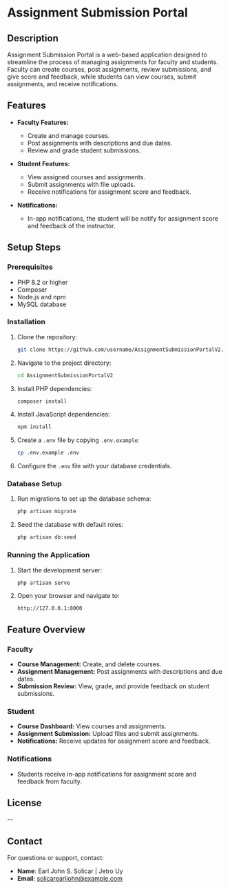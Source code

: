 # Assignment Submission Portal 

## Description
Assignment Submission Portal  is a web-based application designed to streamline the process of managing assignments for faculty and students. Faculty can create courses, post assignments, review submissions, and give score and feedback,  while students can view courses, submit assignments, and receive notifications.

## Features
- **Faculty Features:**
  - Create and manage courses.
  - Post assignments with descriptions and due dates.
  - Review and grade student submissions.
  

- **Student Features:**
  - View assigned courses and assignments.
  - Submit assignments with file uploads.
  - Receive notifications for assignment score and feedback.

- **Notifications:**
  - In-app notifications, the student will be notify for assignment score and feedback of the instructor.

## Setup Steps

### Prerequisites
- PHP 8.2 or higher
- Composer
- Node.js and npm
- MySQL database

### Installation
1. Clone the repository:
   ```bash
   git clone https://github.com/username/AssignmentSubmissionPortalV2.git
   ```
2. Navigate to the project directory:
   ```bash
   cd AssignmentSubmissionPortalV2
   ```
3. Install PHP dependencies:
   ```bash
   composer install
   ```
4. Install JavaScript dependencies:
   ```bash
   npm install
   ```
5. Create a `.env` file by copying `.env.example`:
   ```bash
   cp .env.example .env
   ```
6. Configure the `.env` file with your database credentials.

### Database Setup
1. Run migrations to set up the database schema:
   ```bash
   php artisan migrate
   ```
2. Seed the database with default roles:
   ```bash
   php artisan db:seed
   ```

### Running the Application
1. Start the development server:
   ```bash
   php artisan serve
   ```
2. Open your browser and navigate to:
   ```
   http://127.0.0.1:8000
   ```

## Feature Overview
### Faculty
- **Course Management:** Create, and delete courses.
- **Assignment Management:** Post assignments with descriptions and due dates.
- **Submission Review:** View, grade, and provide feedback on student submissions.

### Student
- **Course Dashboard:** View courses and assignments.
- **Assignment Submission:** Upload files and submit assignments.
- **Notifications:** Receive updates for assignment score and feedback.

### Notifications
- Students receive in-app notifications for assignment score and feedback from faculty.

## License
--

## Contact
For questions or support, contact:
- **Name**: Earl John S. Solicar | Jetro Uy
- **Email**: solicarearljohn@example.com